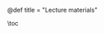 @def title = "Lecture materials"

\toc

<!--
# Thursday April 6
_Before class_

_Lecture materials_
* slides
* code
-->

